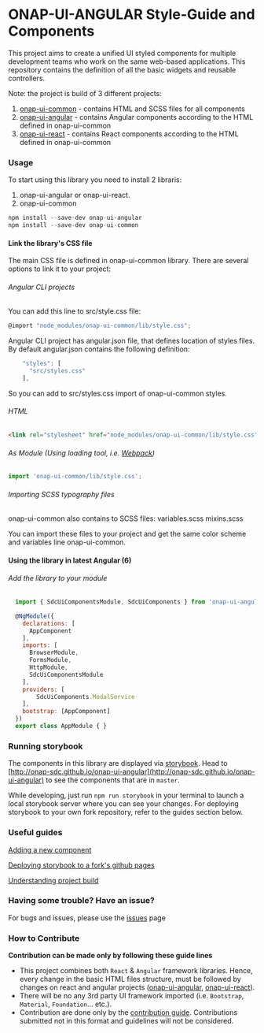 # ONAP-UI-ANGULAR Style-Guide and Components

This project aims to create a unified UI styled components for multiple development teams who work on the same web-based applications. 
This repository contains the definition of all the basic widgets and reusable controllers. 

Note: the project is build of 3 different projects:
1. [onap-ui-common](https://github.com/onap-sdc/onap-ui-common) - contains HTML and SCSS files for all components
2. [onap-ui-angular](https://github.com/onap-sdc/onap-ui-angular) - contains Angular components according to the HTML defined in onap-ui-common
3. [onap-ui-react](https://github.com/onap-sdc/onap-ui-react) - contains React components according to the HTML defined in onap-ui-common


### Usage

To start using this library you need to install 2 libraris:
1. onap-ui-angular or onap-ui-react.
2. onap-ui-common

```js
npm install --save-dev onap-ui-angular
npm install --save-dev onap-ui-common
```

#### Link the library's CSS file
The main CSS file is defined in onap-ui-common library.
There are several options to link it to your project:

###### Angular CLI projects
You can add this line to src/style.css file:
```js
@import "node_modules/onap-ui-common/lib/style.css";
```

Angular CLI project has angular.json file, that defines location of styles files.
By default angular.json contains the following definition:
```js
	"styles": [
	  "src/styles.css"
	],
```
So you can add to src/styles.css import of onap-ui-common styles.

###### HTML
```html
<link rel="stylesheet" href="node_modules/onap-ui-common/lib/style.css">
```

###### As Module (Using loading tool, i.e. [Webpack](https://webpack.github.io/))
```js
import 'onap-ui-common/lib/style.css';
```

###### Importing SCSS typography files
onap-ui-common also contains to SCSS files:
variables.scss
mixins.scss

You can import these files to your project and get the same color scheme and variables line onap-ui-common.


#### Using the library in latest Angular (6)
###### Add the library to your module
```js
  import { SdcUiComponentsModule, SdcUiComponents } from 'onap-ui-angular';

  @NgModule({
	declarations: [
	  AppComponent
	],
	imports: [
	  BrowserModule,
	  FormsModule,
	  HttpModule,
	  SdcUiComponentsModule
	],
	providers: [
		SdcUiComponents.ModalService
	],
	bootstrap: [AppComponent]
  })
  export class AppModule { }
```	


### Running storybook
The components in this library are displayed via [storybook](https://github.com/storybooks/storybook). Head to [http://onap-sdc.github.io/onap-ui-angular](http://onap-sdc.github.io/onap-ui-angular) to see the components that are in `master`.

While developing, just run `npm run storybook` in your terminal to launch a local storybook server where you can see your changes. For deploying storybook to your own fork repository, refer to the guides section below.


### Useful guides
[Adding a new component](https://github.com/onap-sdc/onap-ui-angular/wiki/Adding-a-new-component)

[Deploying storybook to a fork's github pages](https://github.com/onap-sdc/onap-ui-angular/wiki/Deploying-storybook-to-a-fork's-github-pages)

[Understanding project build](https://github.com/onap-sdc/onap-ui-angular/wiki/Understanding-project-build)

### Having some trouble? Have an issue?
For bugs and issues, please use the [issues](https://github.com/onap-sdc/onap-ui-angular/issues) page

### How to Contribute
**Contribution can be made only by following these guide lines**
* This project combines both `React` & `Angular` framework libraries. Hence, every change in the basic HTML files structure, must be followed by changes on react and angular projects ([onap-ui-angular](https://github.com/onap-sdc/onap-ui-angular), [onap-ui-react](https://github.com/onap-sdc/onap-ui-react)).
* There will be no any 3rd party UI framework imported (i.e. `Bootstrap`, `Material`, `Foundation`... etc.).
* Contribution are done only by the [contribution guide](https://github.com/onap-sdc/onap-ui-angular/wiki/Contribution-guide). Contributions submitted not in this format and guidelines will not be considered.
